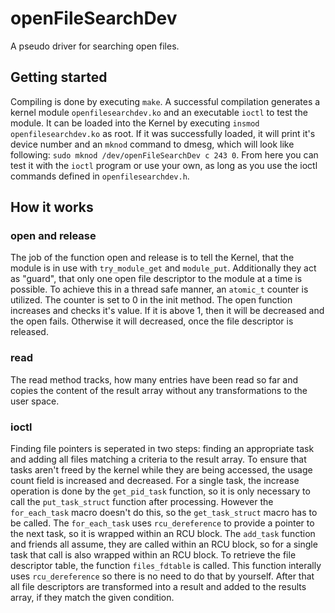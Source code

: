 # openFileSearchDev

A pseudo driver for searching open files.

## Getting started

Compiling is done by executing `make`.
A successful compilation generates a kernel module `openfilesearchdev.ko` and an executable `ioctl` to test the module.
It can be loaded into the Kernel by executing `insmod openfilesearchdev.ko` as root.
If it was successfully loaded, it will print it's device number and an `mknod` command to dmesg, which will look like following: `sudo mknod /dev/openFileSearchDev c 243 0`.
From here you can test it with the `ioctl` program or use your own, as long as you use the ioctl commands defined in `openfilesearchdev.h`.

## How it works

### open and release

The job of the function open and release is to tell the Kernel, that the module is in use with `try_module_get` and `module_put`.
Additionally they act as "guard", that only one open file descriptor to the module at a time is possible.
To achieve this in a thread safe manner, an `atomic_t` counter is utilized.
The counter is set to 0 in the init method.
The open function increases and checks it's value.
If it is above 1, then it will be decreased and the open fails.
Otherwise it will decreased, once the file descriptor is released.

### read

The read method tracks, how many entries have been read so far and copies the content of the result array without any transformations to the user space.

### ioctl

Finding file pointers is seperated in two steps: finding an appropriate task and adding all files matching a criteria to the result array.
To ensure that tasks aren't freed by the kernel while they are being accessed, the usage count field is increased and decreased.
For a single task, the increase operation is done by the `get_pid_task` function, so it is only necessary to call the `put_task_struct` function after processing.
However the `for_each_task` macro doesn't do this, so the `get_task_struct` macro has to be called.
The `for_each_task` uses `rcu_dereference` to provide a pointer to the next task, so it is wrapped within an RCU block.
The `add_task` function and friends all assume, they are called within an RCU block, so for a single task that call is also wrapped within an RCU block.
To retrieve the file descriptor table, the function `files_fdtable` is called.
This function interally uses `rcu_dereference` so there is no need to do that by yourself.
After that all file descriptors are transformed into a result and added to the results array, if they match the given condition.
